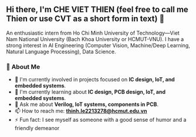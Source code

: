 ## Hi there, I'm CHE VIET THIEN (feel free to call me Thien or use CVT as a short form in text) 👋

An enthusiastic intern from Ho Chi Minh University of Technology—Viet Nam National University (Bach Khoa University or HCMUT-VNU). I have a strong interest in AI Engineering (Computer Vision, Machine/Deep Learning, Natural Language Processing), Data Science.
### 📌 **About Me**
- 🔭 I'm currently involved in projects focused on **IC design, IoT, and embedded systems**.
- 🌱 I'm currently learning about **IC design, PCB design, IoT, and embedded systems**.
- 💬 Ask me about **Verilog, IoT systems, components in PCB**.
- 📫 How to reach me: **thinh.le2213278@hcmut.edu.vn**
- ⚡ Fun fact: I see myself as someone with a good sense of humor and a friendly demeanor
<!--
**thienhihihihi/thienhihihihi** is a ✨ _special_ ✨ repository because its `README.md` (this file) appears on your GitHub profile.

Here are some ideas to get you started:

- 🔭 I’m currently working on ...
- 🌱 I’m currently learning ...
- 👯 I’m looking to collaborate on ...
- 🤔 I’m looking for help with ...
- 💬 Ask me about ...
- 📫 How to reach me: ...
- 😄 Pronouns: ...
- ⚡ Fun fact: ...
-->
